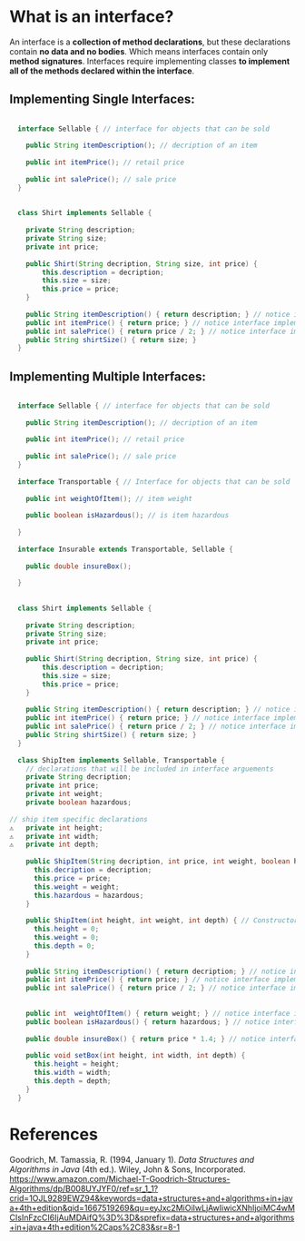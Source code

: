 # What is an interface? 

An interface is a **collection of method declarations**, but these declarations contain **no data and no bodies**. Which means interfaces contain only **method signatures**. Interfaces require implementing classes **to implement all of the methods declared within the interface**. 

## Implementing Single Interfaces: 
```java 
  
  interface Sellable { // interface for objects that can be sold
                       
    public String itemDescription(); // decription of an item
                                     
    public int itemPrice(); // retail price
                                     
    public int salePrice(); // sale price
  }
  
   
  class Shirt implements Sellable {
    
    private String description;    
    private String size;
    private int price; 
                  
    public Shirt(String decription, String size, int price) {        
        this.description = decription;              
        this.size = size;                           
        this.price = price;
    }   
    
    public String itemDescription() { return description; } // notice interface implementation
    public int itemPrice() { return price; } // notice interface implementation
    public int salePrice() { return price / 2; } // notice interface implementation
    public String shirtSize() { return size; }
  } 
``` 
## Implementing Multiple Interfaces: 
```java 
  
  interface Sellable { // interface for objects that can be sold
  
    public String itemDescription(); // decription of an item
  
    public int itemPrice(); // retail price
  
    public int salePrice(); // sale price
  }
  
  interface Transportable { // Interface for objects that can be sold
  
    public int weightOfItem(); // item weight
  
    public boolean isHazardous(); // is item hazardous
  
  }
  
  interface Insurable extends Transportable, Sellable {
  
    public double insureBox();
  
  }
  
  
  class Shirt implements Sellable {
  
    private String description;
    private String size;
    private int price;
  
    public Shirt(String decription, String size, int price) {
        this.description = decription;
        this.size = size;
        this.price = price;
    }
  
    public String itemDescription() { return description; } // notice interface implementation
    public int itemPrice() { return price; } // notice interface implementation
    public int salePrice() { return price / 2; } // notice interface implementation
    public String shirtSize() { return size; }
  }
  
  class ShipItem implements Sellable, Transportable {
    // declarations that will be included in interface arguements
    private String decription;
    private int price;
    private int weight;
    private boolean hazardous;
  
// ship item specific declarations
⚠   private int height;
⚠   private int width;
⚠   private int depth;
  
    public ShipItem(String decription, int price, int weight, boolean hazardous) { // Constructor for interace methods
      this.decription = decription;
      this.price = price;
      this.weight = weight;
      this.hazardous = hazardous;
    }
  
    public ShipItem(int height, int weight, int depth) { // Constructor for ShipItem object
      this.height = 0;
      this.weight = 0;
      this.depth = 0;
    }
  
    public String itemDescription() { return decription; } // notice interface implementation of Sellable
    public int itemPrice() { return price; } // notice interface implementation of Sellable
    public int salePrice() { return price / 2; } // notice interface implementation of Sellabled
  
  
    public int  weightOfItem() { return weight; } // notice interface implementation of Transportable
    public boolean isHazardous() { return hazardous; } // notice interface implementation of Transportable
  
    public double insureBox() { return price * 1.4; } // notice interface implementation of Insurable
  
    public void setBox(int height, int width, int depth) {
      this.height = height;
      this.width = width;
      this.depth = depth;
    }
  }
``` 

# References 
Goodrich, M. Tamassia, R. (1994, January 1). *Data Structures and Algorithms in Java* (4th ed.). Wiley, John & Sons, Incorporated. <https://www.amazon.com/Michael-T-Goodrich-Structures-Algorithms/dp/B008UYJYF0/ref=sr_1_1?crid=1OJL9289EWZ94&keywords=data+structures+and+algorithms+in+java+4th+edition&qid=1667519269&qu=eyJxc2MiOiIwLjAwIiwicXNhIjoiMC4wMCIsInFzcCI6IjAuMDAifQ%3D%3D&sprefix=data+structures+and+algorithms+in+java+4th+edition%2Caps%2C83&sr=8-1> 


